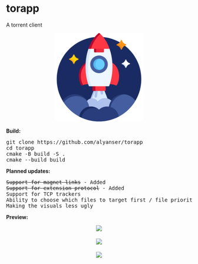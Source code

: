 # torapp
A torrent client<br>

<p align="center"><img src="https://raw.githubusercontent.com/alyanser/torapp/master/resources/app_icon.png" height="240" width="240"></p>

<b>Build:</b>
<pre>
git clone https://github.com/alyanser/torapp
cd torapp
cmake -B build -S .
cmake --build build
</pre>

<b>Planned updates:</b>
<pre>
<strike>Support for magnet links</strike> - Added
<strike>Support for extension protocol</strike> - Added
Support for TCP trackers
Ability to choose which files to target first / file priorities
Making the visuals less ugly
</pre>

<b>Preview:</b><br>
<p align="center">
  <img src="https://imgur.com/oFhBSzk.png"><br><br>
  <img src="https://imgur.com/vKAIhki.png"><br><br>
  <img src="https://imgur.com/gBlA2Ky.png">
</p>
